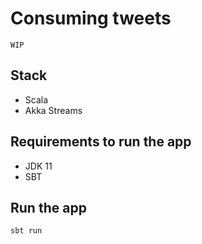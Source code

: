 # Consuming tweets

`WIP`

## Stack

* Scala
* Akka Streams

## Requirements to run the app

* JDK 11
* SBT

## Run the app

``` scala
sbt run
```
